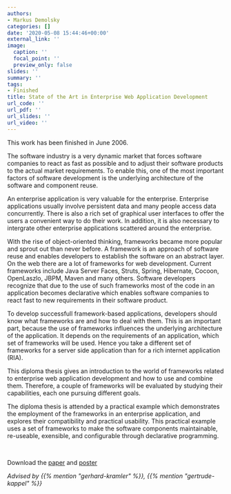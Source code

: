 ```yaml
---
authors:
- Markus Demolsky
categories: []
date: '2020-05-08 15:44:46+00:00'
external_link: ''
image:
  caption: ''
  focal_point: ''
  preview_only: false
slides: ''
summary: ''
tags:
- Finished
title: State of the Art in Enterprise Web Application Development
url_code: ''
url_pdf: ''
url_slides: ''
url_video: ''
---
```


This work has been finished in June 2006.

The software industry is a very dynamic market that forces software companies to react as fast as possible and to adjust their software products to the actual market requirements. To enable this, one of the most important factors of software development is the underlying architecture of the software and component reuse.

An enterprise application is very valuable for the enterprise. Enterprise applications usually involve persistent data and many people access data concurrently. There is also a rich set of graphical user interfaces to offer the users a convenient way to do their work. In addition, it is also necessary to intergrate other enterprise applications scattered around the enterprise.

With the rise of object-oriented thinking, frameworks became more popular and sprout out than never before. A framework is an approach of software reuse and enables developers to establish the software on an abstract layer. On the web there are a lot of frameworks for web development. Current frameworks include Java Server Faces, Struts, Spring, Hibernate, Cocoon, OpenLaszlo, JBPM, Maven and many others. Software developers recognize that due to the use of such frameworks most of the code in an application becomes declarative which enables software companies to react fast to new requirements in their software product.

To develop successfull framework-based applications, developers should know what frameworks are and how to deal with them. This is an important part, because the use of frameworks influences the underlying architecture of the application. It depends on the requirements of an application, which set of frameworks will be used. Hence you take a different set of frameworks for a server side application than for a rich internet application (RIA).

This diploma thesis gives an introduction to the world of frameworks related to enterprise web application development and how to use and combine them. Therefore, a couple of frameworks will be evaluated by studying their capabilities, each one pursuing different goals.

The diploma thesis is attended by a practical example which demonstrates the employment of the frameworks in an enterprise application, and explores their compatibility and practical usability. This practical example uses a set of frameworks to make the software components maintainable, re-useable, exensible, and configurable through declarative programming.

&nbsp;

 Download the [paper](https://www.big.tuwien.ac.at/app/uploads/2016/10/Demolsky_papers.pdf) and [poster](https://www.big.tuwien.ac.at/app/uploads/2016/10/Demolsky_posters.pdf)

*Advised by {{% mention "gerhard-kramler" %}}, {{% mention "gertrude-kappel" %}}*